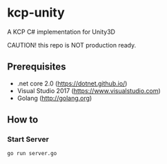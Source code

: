 # kcp-unity
A KCP C# implementation for Unity3D

CAUTION! this repo is NOT production ready.

## Prerequisites

* .net core 2.0 (https://dotnet.github.io/)
* Visual Studio 2017 (https://www.visualstudio.com)
* Golang (http://golang.org)

## How to 

### Start Server

```
go run server.go
```